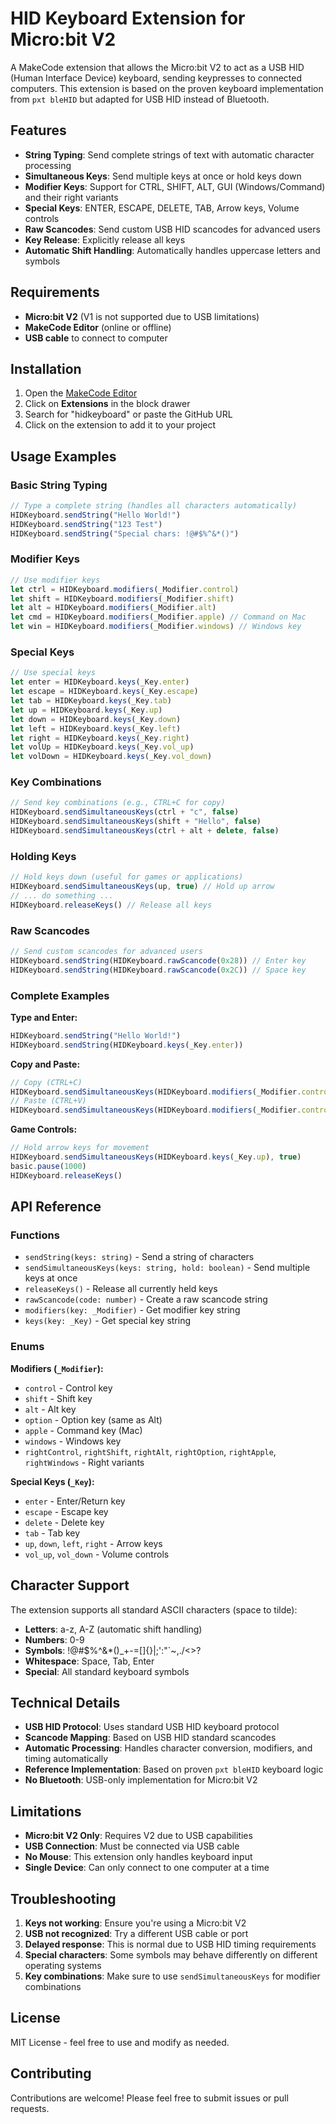 # HID Keyboard Extension for Micro:bit V2

A MakeCode extension that allows the Micro:bit V2 to act as a USB HID (Human Interface Device) keyboard, sending keypresses to connected computers. This extension is based on the proven keyboard implementation from `pxt bleHID` but adapted for USB HID instead of Bluetooth.

## Features

- **String Typing**: Send complete strings of text with automatic character processing
- **Simultaneous Keys**: Send multiple keys at once or hold keys down
- **Modifier Keys**: Support for CTRL, SHIFT, ALT, GUI (Windows/Command) and their right variants
- **Special Keys**: ENTER, ESCAPE, DELETE, TAB, Arrow keys, Volume controls
- **Raw Scancodes**: Send custom USB HID scancodes for advanced users
- **Key Release**: Explicitly release all keys
- **Automatic Shift Handling**: Automatically handles uppercase letters and symbols

## Requirements

- **Micro:bit V2** (V1 is not supported due to USB limitations)
- **MakeCode Editor** (online or offline)
- **USB cable** to connect to computer

## Installation

1. Open the [MakeCode Editor](https://makecode.microbit.org/)
2. Click on **Extensions** in the block drawer
3. Search for "hidkeyboard" or paste the GitHub URL
4. Click on the extension to add it to your project

## Usage Examples

### Basic String Typing
```typescript
// Type a complete string (handles all characters automatically)
HIDKeyboard.sendString("Hello World!")
HIDKeyboard.sendString("123 Test")
HIDKeyboard.sendString("Special chars: !@#$%^&*()")
```

### Modifier Keys
```typescript
// Use modifier keys
let ctrl = HIDKeyboard.modifiers(_Modifier.control)
let shift = HIDKeyboard.modifiers(_Modifier.shift)
let alt = HIDKeyboard.modifiers(_Modifier.alt)
let cmd = HIDKeyboard.modifiers(_Modifier.apple) // Command on Mac
let win = HIDKeyboard.modifiers(_Modifier.windows) // Windows key
```

### Special Keys
```typescript
// Use special keys
let enter = HIDKeyboard.keys(_Key.enter)
let escape = HIDKeyboard.keys(_Key.escape)
let tab = HIDKeyboard.keys(_Key.tab)
let up = HIDKeyboard.keys(_Key.up)
let down = HIDKeyboard.keys(_Key.down)
let left = HIDKeyboard.keys(_Key.left)
let right = HIDKeyboard.keys(_Key.right)
let volUp = HIDKeyboard.keys(_Key.vol_up)
let volDown = HIDKeyboard.keys(_Key.vol_down)
```

### Key Combinations
```typescript
// Send key combinations (e.g., CTRL+C for copy)
HIDKeyboard.sendSimultaneousKeys(ctrl + "c", false)
HIDKeyboard.sendSimultaneousKeys(shift + "Hello", false)
HIDKeyboard.sendSimultaneousKeys(ctrl + alt + delete, false)
```

### Holding Keys
```typescript
// Hold keys down (useful for games or applications)
HIDKeyboard.sendSimultaneousKeys(up, true) // Hold up arrow
// ... do something ...
HIDKeyboard.releaseKeys() // Release all keys
```

### Raw Scancodes
```typescript
// Send custom scancodes for advanced users
HIDKeyboard.sendString(HIDKeyboard.rawScancode(0x28)) // Enter key
HIDKeyboard.sendString(HIDKeyboard.rawScancode(0x2C)) // Space key
```

### Complete Examples

**Type and Enter:**
```typescript
HIDKeyboard.sendString("Hello World!")
HIDKeyboard.sendString(HIDKeyboard.keys(_Key.enter))
```

**Copy and Paste:**
```typescript
// Copy (CTRL+C)
HIDKeyboard.sendSimultaneousKeys(HIDKeyboard.modifiers(_Modifier.control) + "c", false)
// Paste (CTRL+V)
HIDKeyboard.sendSimultaneousKeys(HIDKeyboard.modifiers(_Modifier.control) + "v", false)
```

**Game Controls:**
```typescript
// Hold arrow keys for movement
HIDKeyboard.sendSimultaneousKeys(HIDKeyboard.keys(_Key.up), true)
basic.pause(1000)
HIDKeyboard.releaseKeys()
```

## API Reference

### Functions

- `sendString(keys: string)` - Send a string of characters
- `sendSimultaneousKeys(keys: string, hold: boolean)` - Send multiple keys at once
- `releaseKeys()` - Release all currently held keys
- `rawScancode(code: number)` - Create a raw scancode string
- `modifiers(key: _Modifier)` - Get modifier key string
- `keys(key: _Key)` - Get special key string

### Enums

**Modifiers (`_Modifier`):**
- `control` - Control key
- `shift` - Shift key
- `alt` - Alt key
- `option` - Option key (same as Alt)
- `apple` - Command key (Mac)
- `windows` - Windows key
- `rightControl`, `rightShift`, `rightAlt`, `rightOption`, `rightApple`, `rightWindows` - Right variants

**Special Keys (`_Key`):**
- `enter` - Enter/Return key
- `escape` - Escape key
- `delete` - Delete key
- `tab` - Tab key
- `up`, `down`, `left`, `right` - Arrow keys
- `vol_up`, `vol_down` - Volume controls

## Character Support

The extension supports all standard ASCII characters (space to tilde):

- **Letters**: a-z, A-Z (automatic shift handling)
- **Numbers**: 0-9
- **Symbols**: !@#$%^&*()_+-=[]{}|;':"`~,./<>?
- **Whitespace**: Space, Tab, Enter
- **Special**: All standard keyboard symbols

## Technical Details

- **USB HID Protocol**: Uses standard USB HID keyboard protocol
- **Scancode Mapping**: Based on USB HID standard scancodes
- **Automatic Processing**: Handles character conversion, modifiers, and timing automatically
- **Reference Implementation**: Based on proven `pxt bleHID` keyboard logic
- **No Bluetooth**: USB-only implementation for Micro:bit V2

## Limitations

- **Micro:bit V2 Only**: Requires V2 due to USB capabilities
- **USB Connection**: Must be connected via USB cable
- **No Mouse**: This extension only handles keyboard input
- **Single Device**: Can only connect to one computer at a time

## Troubleshooting

1. **Keys not working**: Ensure you're using a Micro:bit V2
2. **USB not recognized**: Try a different USB cable or port
3. **Delayed response**: This is normal due to USB HID timing requirements
4. **Special characters**: Some symbols may behave differently on different operating systems
5. **Key combinations**: Make sure to use `sendSimultaneousKeys` for modifier combinations

## License

MIT License - feel free to use and modify as needed.

## Contributing

Contributions are welcome! Please feel free to submit issues or pull requests. 